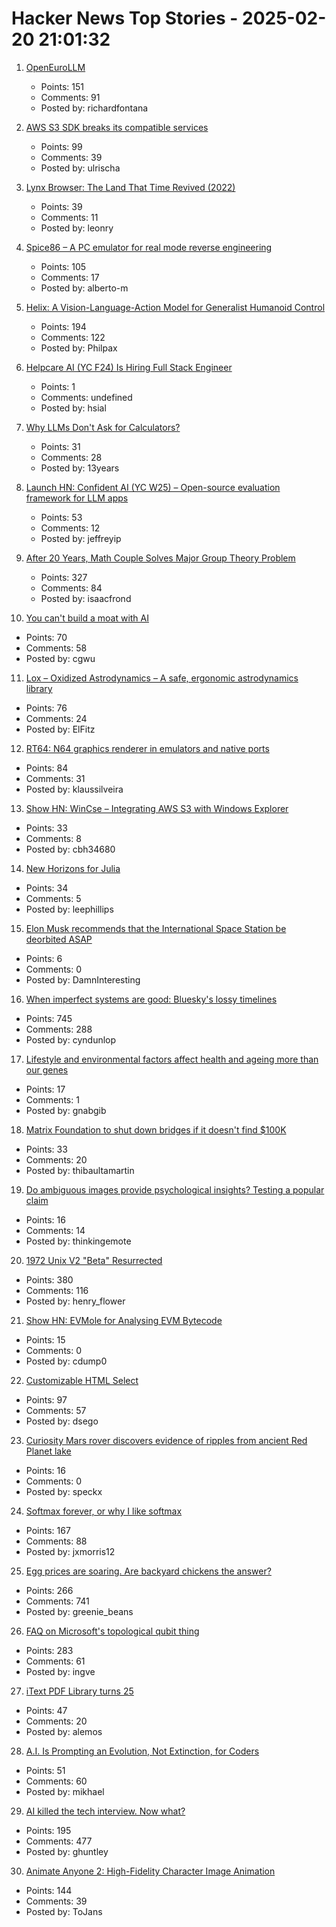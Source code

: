 # Hacker News Top Stories - 2025-02-20 21:01:32

1. [OpenEuroLLM](https://openeurollm.eu/)
   - Points: 151
   - Comments: 91
   - Posted by: richardfontana

2. [AWS S3 SDK breaks its compatible services](https://xuanwo.io/links/2025/02/aws_s3_sdk_breaks_its_compatible_services/)
   - Points: 99
   - Comments: 39
   - Posted by: ulrischa

3. [Lynx Browser: The Land That Time Revived (2022)](https://popzazzle.blogspot.com/2022/06/lynx-browser-land-that-time-revived.html)
   - Points: 39
   - Comments: 11
   - Posted by: leonry

4. [Spice86 – A PC emulator for real mode reverse engineering](https://github.com/OpenRakis/Spice86)
   - Points: 105
   - Comments: 17
   - Posted by: alberto-m

5. [Helix: A Vision-Language-Action Model for Generalist Humanoid Control](https://www.figure.ai/news/helix)
   - Points: 194
   - Comments: 122
   - Posted by: Philpax

6. [Helpcare AI (YC F24) Is Hiring Full Stack Engineer](undefined)
   - Points: 1
   - Comments: undefined
   - Posted by: hsial

7. [Why LLMs Don't Ask for Calculators?](https://www.mindprison.cc/p/why-llms-dont-ask-for-calculators)
   - Points: 31
   - Comments: 28
   - Posted by: 13years

8. [Launch HN: Confident AI (YC W25) – Open-source evaluation framework for LLM apps](undefined)
   - Points: 53
   - Comments: 12
   - Posted by: jeffreyip

9. [After 20 Years, Math Couple Solves Major Group Theory Problem](https://www.quantamagazine.org/after-20-years-math-couple-solves-major-group-theory-problem-20250219/)
   - Points: 327
   - Comments: 84
   - Posted by: isaacfrond

10. [You can't build a moat with AI](https://frontierai.substack.com/p/you-cant-build-a-moat-with-ai-redux)
   - Points: 70
   - Comments: 58
   - Posted by: cgwu

11. [Lox – Oxidized Astrodynamics – A safe, ergonomic astrodynamics library](https://github.com/lox-space/lox)
   - Points: 76
   - Comments: 24
   - Posted by: ElFitz

12. [RT64: N64 graphics renderer in emulators and native ports](https://github.com/rt64/rt64)
   - Points: 84
   - Comments: 31
   - Posted by: klaussilveira

13. [Show HN: WinCse – Integrating AWS S3 with Windows Explorer](https://github.com/cbh34680/WinCse)
   - Points: 33
   - Comments: 8
   - Posted by: cbh34680

14. [New Horizons for Julia](https://lwn.net/Articles/1006117/)
   - Points: 34
   - Comments: 5
   - Posted by: leephillips

15. [Elon Musk recommends that the International Space Station be deorbited ASAP](https://arstechnica.com/features/2025/02/elon-musk-recommends-that-the-international-space-station-be-deorbited-asap/)
   - Points: 6
   - Comments: 0
   - Posted by: DamnInteresting

16. [When imperfect systems are good: Bluesky's lossy timelines](https://jazco.dev/2025/02/19/imperfection/)
   - Points: 745
   - Comments: 288
   - Posted by: cyndunlop

17. [Lifestyle and environmental factors affect health and ageing more than our genes](https://www.ox.ac.uk/news/2025-02-20-lifestyle-and-environmental-factors-affect-health-and-ageing-more-our-genes)
   - Points: 17
   - Comments: 1
   - Posted by: gnabgib

18. [Matrix Foundation to shut down bridges if it doesn't find $100K](https://matrix.org/blog/2025/02/crossroads/)
   - Points: 33
   - Comments: 20
   - Posted by: thibaultamartin

19. [Do ambiguous images provide psychological insights? Testing a popular claim](https://peerj.com/articles/19022/)
   - Points: 16
   - Comments: 14
   - Posted by: thinkingemote

20. [1972 Unix V2 "Beta" Resurrected](https://www.tuhs.org/pipermail/tuhs/2025-February/031420.html)
   - Points: 380
   - Comments: 116
   - Posted by: henry_flower

21. [Show HN: EVMole for Analysing EVM Bytecode](https://evmole.xyz)
   - Points: 15
   - Comments: 0
   - Posted by: cdump0

22. [Customizable HTML Select](https://developer.chrome.com/blog/rfc-customizable-select)
   - Points: 97
   - Comments: 57
   - Posted by: dsego

23. [Curiosity Mars rover discovers evidence of ripples from ancient Red Planet lake](https://www.space.com/space-exploration/mars-rovers/nasas-curiosity-mars-rover-discovers-evidence-of-ripples-from-an-ancient-red-planet-lake-images)
   - Points: 16
   - Comments: 0
   - Posted by: speckx

24. [Softmax forever, or why I like softmax](https://kyunghyuncho.me/softmax-forever-or-why-i-like-softmax/)
   - Points: 167
   - Comments: 88
   - Posted by: jxmorris12

25. [Egg prices are soaring. Are backyard chickens the answer?](https://civileats.com/2025/02/18/op-ed-egg-prices-are-soaring-bring-out-the-backyard-hens/)
   - Points: 266
   - Comments: 741
   - Posted by: greenie_beans

26. [FAQ on Microsoft's topological qubit thing](https://scottaaronson.blog/?p=8669)
   - Points: 283
   - Comments: 61
   - Posted by: ingve

27. [iText PDF Library turns 25](https://itextpdf.com/blog/technical-notes/itext-suite-91-25-years-svg-css-faster-tables)
   - Points: 47
   - Comments: 20
   - Posted by: alemos

28. [A.I. Is Prompting an Evolution, Not Extinction, for Coders](https://www.nytimes.com/2025/02/20/business/ai-coding-software-engineers.html)
   - Points: 51
   - Comments: 60
   - Posted by: mikhael

29. [AI killed the tech interview. Now what?](https://kanenarraway.com/posts/ai-killed-the-tech-interview-now-what/)
   - Points: 195
   - Comments: 477
   - Posted by: ghuntley

30. [Animate Anyone 2: High-Fidelity Character Image Animation](https://humanaigc.github.io/animate-anyone-2/)
   - Points: 144
   - Comments: 39
   - Posted by: ToJans

